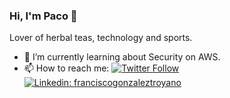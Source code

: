 ### Hi, I'm Paco 👋

Lover of herbal teas, technology and sports.

- 🌱 I’m currently learning about Security on AWS.
- 📫 How to reach me:
    [![Twitter Follow](https://img.shields.io/twitter/follow/francotroyano?style=social)](https://twitter.com/galfordss)
    [![Linkedin: franciscogonzaleztroyano](https://img.shields.io/badge/-Linkedin-blue?style=flat-square&logo=Linkedin&logoColor=white&link=https://www.linkedin.com/in/franciscogonzaleztroyano/)](https://www.linkedin.com/in/franciscogonzaleztroyanoi/)





  
<!--
**francotroyano/francotroyano** is a ✨ _special_ ✨ repository because its `README.md` (this file) appears on your GitHub profile.

Here are some ideas to get you started:

- 🔭 I’m currently working on ...
- 🌱 I’m currently learning ...
- 👯 I’m looking to collaborate on ...
- 🤔 I’m looking for help with ...
- 💬 Ask me about ...
- 📫 How to reach me: ...
- 😄 Pronouns: ...
- ⚡ Fun fact: ...
-->

